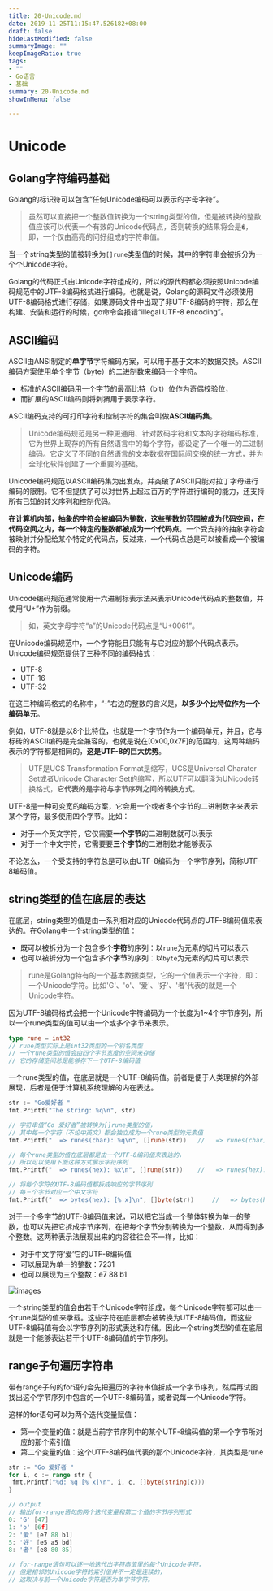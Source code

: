 ```yaml
---
title: 20-Unicode.md
date: 2019-11-25T11:15:47.526182+08:00
draft: false
hideLastModified: false
summaryImage: ""
keepImageRatio: true
tags:
- ""
- Go语言
- 基础
summary: 20-Unicode.md
showInMenu: false

---
```


# Unicode

## Golang字符编码基础

Golang的标识符可以包含“任何Unicode编码可以表示的字母字符”。

> 虽然可以直接把一个整数值转换为一个string类型的值，但是被转换的整数值应该可以代表一个有效的Unicode代码点，否则转换的结果将会是`�`，即，一个仅由高亮的问好组成的字符串值。

当一个string类型的值被转换为`[]rune`类型值的时候，其中的字符串会被拆分为一个个Unicode字符。

Golang的代码正式由Unicode字符组成的，所以的源代码都必须按照Unicode编码规范中的UTF-8编码格式进行编码。也就是说，Golang的源码文件必须使用UTF-8编码格式进行存储，如果源码文件中出现了非UTF-8编码的字符，那么在构建、安装和运行的时候，go命令会报错“illegal UTF-8 encoding”。

## ASCII编码

ASCII由ANSI制定的**单字节**字符编码方案，可以用于基于文本的数据交换。ASCII编码方案使用单个字节（byte）的二进制数来编码一个字符。

- 标准的ASCII编码用一个字节的最高比特（bit）位作为奇偶校验位，
- 而扩展的ASCII编码则将刺猬用于表示字符。

ASCII编码支持的可打印字符和控制字符的集合叫做**ASCII编码集**。

> Unicode编码规范是另一种更通用、针对数码字符和文本的字符编码标准，它为世界上现存的所有自然语言中的每个字符，都设定了一个唯一的二进制编码。它定义了不同的自然语言的文本数据在国际间交换的统一方式，并为全球化软件创建了一个重要的基础。

Unicode编码规范以ASCII编码集为出发点，并突破了ASCII只能对拉丁字母进行编码的限制。它不但提供了可以对世界上超过百万的字符进行编码的能力，还支持所有已知的转义序列和控制代码。

**在计算机内部，抽象的字符会被编码为整数，这些整数的范围被成为代码空间，在代码空间之内，每一个特定的整数都被成为一个代码点**。一个受支持的抽象字符会被映射并分配给某个特定的代码点，反过来，一个代码点总是可以被看成一个被编码的字符。

## Unicode编码

Unicode编码规范通常使用十六进制标表示法来表示Unicode代码点的整数值，并使用“U+”作为前缀。

> 如，英文字母字符“a”的Unicode代码点是“U+0061”。

在Unicode编码规范中，一个字符能且只能有与它对应的那个代码点表示。Unicode编码规范提供了三种不同的编码格式：

- UTF-8
- UTF-16
- UTF-32

在这三种编码格式的名称中，“-”右边的整数的含义是，**以多少个比特位作为一个编码单元**。

例如，UTF-8就是以8个比特位，也就是一个字节作为一个编码单元，并且，它与标砖的ASCII编码是完全兼容的，也就是说在[0x00,0x7F]的范围内，这两种编码表示的字符都是相同的，**这是UTF-8的巨大优势**。

> UTF是UCS Transformation Format是缩写，UCS是Universal Charater Set或者Unicode Character Set的缩写，所以UTF可以翻译为UNicode转换格式，**它代表的是字符与字节序列之间的转换方式**。

UTF-8是一种可变宽的编码方案，它会用一个或者多个字节的二进制数字来表示某个字符，最多使用四个字节。比如：

- 对于一个英文字符，它仅需要**一个字节**的二进制数就可以表示
- 对于一个中文字符，它需要要**三个字节**的二进制数才能够表示

不论怎么，一个受支持的字符总是可以由UTF-8编码为一个字节序列，简称UTF-8编码值。

## string类型的值在底层的表达

在底层，string类型的值是由一系列相对应的Unicode代码点的UTF-8编码值来表达的。在Golang中一个string类型的值：

- 既可以被拆分为一个包含多个**字符**的序列：以`rune`为元素的切片可以表示
- 也可以被拆分为一个包含多个**字节**的序列：以`byte`为元素的切片可以表示

> rune是Golang特有的一个基本数据类型，它的一个值表示一个字符，即：一个Unicode字符。比如'G'、'o'、'爱'、'好'、'者'代表的就是一个Unicode字符。

因为UTF-8编码格式会把一个Unicode字符编码为一个长度为1~4个字节序列，所以一个rune类型的值可以由一个或多个字节来表示。

```go
type rune = int32
// rune类型实际上是int32类型的一个别名类型
// 一个rune类型的值会由四个字节宽度的空间来存储
// 它的存储空间总是能够存下一个UTF-8编码值
```

一个rune类型的值，在底层就是一个UTF-8编码值。前者是便于人类理解的外部展现，后者是便于计算机系统理解的内在表达。

```go
str := "Go爱好者 "
fmt.Printf("The string: %q\n", str)

// 字符串值“Go 爱好者”被转换为[]rune类型的值，
// 其中每一个字符（不论中英文）都会独立成为一个rune类型的元素值
fmt.Printf("  => runes(char): %q\n", []rune(str))   //   => runes(char): ['G' 'o' '爱' '好' '者']

// 每个rune类型的值在底层都是由一个UTF-8编码值来表达的，
// 所以可以使用下面这种方式展示字符序列
fmt.Printf("  => runes(hex): %x\n", []rune(str))    //   => runes(hex): [47 6f 7231 597d 8005]

// 将每个字符的UTF-8编码值都拆成响应的字节序列
// 每三个字节对应一个中文字符
fmt.Printf("  => bytes(hex): [% x]\n", []byte(str))     //   => bytes(hex): [47 6f e7 88 b1 e5 a5 bd e8 80 85]
```

对于一个多字节的UTF-8编码值来说，可以把它当成一个整体转换为单一的整数，也可以先把它拆成字节序列，在把每个字节分别转换为一个整数，从而得到多个整数。这两种表示法展现出来的内容往往会不一样，比如：

- 对于中文字符‘爱’它的UTF-8编码值
- 可以展现为单一的整数：7231
- 也可以展现为三个整数：e7 88 b1

![images](../../images/UTF-8.png)

一个string类型的值会由若干个Unicode字符组成，每个Unicode字符都可以由一个rune类型的值来承载。这些字符在底层都会被转换为UTF-8编码值，而这些UTF-8编码值有会以字节序列的形式表达和存储。因此一个string类型的值在底层就是一个能够表达若干个UTF-8编码值的字节序列。

## range子句遍历字符串

带有range子句的for语句会先把遍历的字符串值拆成一个字节序列，然后再试图找出这个字节序列中包含的一个UTF-8编码值，或者说每一个Unicode字符。

这样的for语句可以为两个迭代变量赋值：

- 第一个变量的值：就是当前字节序列中的某个UTF-8编码值的第一个字节所对应的那个索引值
- 第二个变量的值：这个UTF-8编码值代表的那个Unicode字符，其类型是rune

```go
str := "Go 爱好者 "
for i, c := range str {
 fmt.Printf("%d: %q [% x]\n", i, c, []byte(string(c)))
}

// output
// 输出for-range语句的两个迭代变量和第二个值的字节序列形式
0: 'G' [47]
1: 'o' [6f]
2: '爱' [e7 88 b1]
5: '好' [e5 a5 bd]
8: '者' [e8 80 85]

// for-range语句可以逐一地迭代出字符串值里的每个Unicode字符，
// 但是相邻的Unicode字符的索引值并不一定是连续的，
// 这取决与前一个Unicode字符是否为单字节字符。
```
